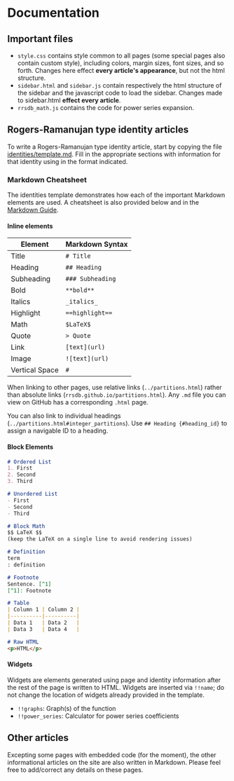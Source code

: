 # Documentation

## Important files

* ``style.css`` contains style common to all pages (some special pages also contain custom style), including colors, margin sizes, font sizes, and so forth. Changes here effect **every article's appearance**, but not the html structure.
* ``sidebar.html`` and ``sidebar.js`` contain respectively the html structure of the sidebar and the javascript code to load the sidebar. Changes made to sidebar.html **effect every article**.
* ``rrsdb_math.js`` contains the code for power series expansion.

## Rogers-Ramanujan type identity articles
To write a Rogers-Ramanujan type identity article, start by copying the file [identities/template.md](https://rrsdb.github.io/identities/template.md). Fill in the appropriate sections with information for that identity using in the format indicated.

### Markdown Cheatsheet

The identities template demonstrates how each of the important Markdown elements are used. A cheatsheet is also provided below and in the [Markdown Guide](https://www.markdownguide.org/cheat-sheet/).

#### Inline elements

| Element        | Markdown Syntax  |
|----------------|------------------|
| Title          | `# Title`        |
| Heading        | `## Heading`     |
| Subheading     | `### Subheading` |
| Bold           | `**bold**`       |
| Italics        | `_italics_`      |
| Highlight      | `==highlight==`  |
| Math           | `$LaTeX$`        |
| Quote          | `> Quote`        |
| Link           | `[text](url)`    |
| Image          | `![text](url)`   |
| Vertical Space | `#`              |

When linking to other pages, use relative links (`../partitions.html`) rather than absolute links (`rrsdb.github.io/partitions.html`). Any `.md` file you can view on GitHub has a corresponding `.html` page.

You can also link to individual headings (`../partitions.html#integer_partitions`). Use `## Heading {#heading_id}` to assign a navigable ID to a heading.

#### Block Elements

```md
# Ordered List
1. First
2. Second
3. Third

# Unordered List
- First
- Second
- Third

# Block Math
$$ LaTeX $$
(keep the LaTeX on a single line to avoid rendering issues)

# Definition
term
: definition

# Footnote
Sentence. [^1]
[^1]: Footnote

# Table
| Column 1 | Column 2 |
|----------|----------|
| Data 1   | Data 2   |
| Data 3   | Data 4   |

# Raw HTML
<p>HTML</p>
```

#### Widgets

Widgets are elements generated using page and identity information after the rest of the page is written to HTML. Widgets are inserted via `!!name`; do not change the location of widgets already provided in the template.

- `!!graphs`: Graph(s) of the function
- `!!power_series`: Calculator for power series coefficients

## Other articles

Excepting some pages with embedded code (for the moment), the other informational articles on the site are also written in Markdown. Please feel free to add/correct any details on these pages.
